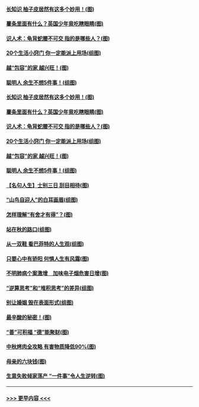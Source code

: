 #### [长知识 柚子皮居然有这多个妙用！(图)](../pages/p8/907425.md?t=09170944) 
#### [薯条里面有什么？英国少年竟吃瞎眼睛(图)](../pages/p8/907381.md?t=09170944) 
#### [识人术：龟背蛇腰不可交 指的是哪些人？(图)](../pages/p8/907503.md?t=09170944) 
#### [20个生活小窍门 你一定能派上用场(组图)](../pages/p8/907510.md?t=09170944) 
#### [越“包容”的家 越兴旺！(图)](../pages/p8/907328.md?t=09170944) 
#### [聪明人 余生不想5件事！(组图)](../pages/p8/907364.md?t=09170944) 
#### [长知识 柚子皮居然有这多个妙用！(图)](../pages/p8/907425.md?t=09170944) 
#### [薯条里面有什么？英国少年竟吃瞎眼睛(图)](../pages/p8/907381.md?t=09170944) 
#### [识人术：龟背蛇腰不可交 指的是哪些人？(图)](../pages/p8/907503.md?t=09170944) 
#### [20个生活小窍门 你一定能派上用场(组图)](../pages/p8/907510.md?t=09170944) 
#### [越“包容”的家 越兴旺！(图)](../pages/p8/907328.md?t=09170944) 
#### [聪明人 余生不想5件事！(组图)](../pages/p8/907364.md?t=09170944) 
#### [【名句人生】士别三日 刮目相待(图)](../pages/p8/906988.md?t=09170944) 
#### [“山鸟自迎人”的白耳画眉(组图)](../pages/p8/907332.md?t=09170944) 
#### [怎样理解“有舍才有得”？(图)](../pages/p8/906872.md?t=09170944) 
#### [站在秋的路口(组图)](../pages/p8/906914.md?t=09170944) 
#### [从一双鞋 看巴菲特的人生观(组图)](../pages/p8/907311.md?t=09170944) 
#### [只要心中有骄阳 何惧人生有风霜(图)](../pages/p8/907320.md?t=09170944) 
#### [不明肺病个案激增　加味电子烟危害日增(图)](../pages/p8/907307.md?t=09170944) 
#### [“逆算思考”和“堆积思考”的差异(组图)](../pages/p8/907229.md?t=09170944) 
#### [别让婚姻 毁在表面形式(组图)](../pages/p8/907118.md?t=09170944) 
#### [最辛酸的秘密！(图)](../pages/p8/906327.md?t=09170944) 
#### [“善”可积福 “德”能聚财(图)](../pages/p8/906906.md?t=09170944) 
#### [中秋烤肉全攻略 有害物质降低90%(图)](../pages/p8/907227.md?t=09170944) 
#### [母亲的六块钱(图)](../pages/p8/907107.md?t=09170944) 
#### [生意失败倾家荡产 “一件事”令人生逆转(图)](../pages/p8/907101.md?t=09170944) 

----
#### [ >>> 更早内容 <<< ](../indexes/p8-earlier.md)
